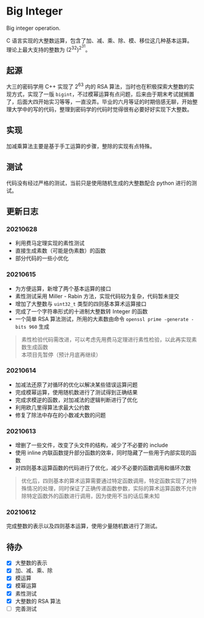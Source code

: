 # Big Integer

Big integer operation.

<p>
C 语言实现的大整数运算，包含了加、减、乘、除、模、移位这几种基本运算。理论上最大支持的整数为 
(2<sup>32</sup>)<sup>2<sup>31</sup></sup>。
</p>


## 起源

<p>
大三的密码学用 C++ 实现了 2<sup>63</sup> 内的 RSA 算法，当时也在积极探索大整数的实现方式，实现了一版 <code>bigint</code>，不过模幂运算有点问题，后来由于期末考试就搁置了，后面大四开始实习等等，一直没弄。毕业的六月等证的时期倍感无聊，开始整理大学中的写的代码，整理到密码学的代码时觉得很有必要好好实现下大整数。
</p>


## 实现

加减乘算法主要是基于手工运算的步骤，整除的实现有点特殊。


## 测试

代码没有经过严格的测试，当前只是使用随机生成的大整数配合 python 进行的测试。


## 更新日志

### 20210628
- 利用费马定理实现的素性测试
- 直接生成素数（可能是伪素数）的函数
- 部分代码的一些小优化

### 20210615

- 为方便运算，新增了两个基本运算的接口
- 素性测试采用 Miller - Rabin 方法，实现代码较为复杂，代码暂未提交
- 增加了大整数与 `uint32_t` 类型的四则基本算术运算接口
- 完成了一个字符串形式的十进制大整数转 Integer 的函数
- 一个简单 RSA 算法测试，所用的大素数由命令 `openssl prime -generate -bits 960` 生成
> 素性检验代码需改进，可以考虑先用费马定理进行素性检验，以此再实现素数生成函数  
> 本项目先暂停（预计月底再继续）

### 20210614

- 加减法还原了对循环的优化以解决某些错误运算问题
- 完成模幂运算，使用随机数进行了测试得到正确结果
- 完成求模逆的函数，对加减法的逻辑判断进行了优化
- 利用欧几里得算法求最大公约数
- 修复了除法中存在的小数减大数的问题

### 20210613

- 增删了一些文件，改变了头文件的结构，减少了不必要的 include
- 使用 inline 内联函数提升部分函数的效率，同时隐藏了一些用于内部实现的函数
- 对四则基本运算函数的代码进行了优化，减少不必要的函数调用和循环次数
> 优化后，四则基本的算术运算需要通过特定函数调用，特定函数实现了对特殊情况的处理，同时保证了正确传递函数参数，实际的算术运算函数不允许除特定函数外的函数进行调用，因为使用不当的话后果未知

### 20210612

完成整数的表示以及四则基本运算，使用少量随机数进行了测试。


## 待办

- [x] 大整数的表示
- [x] 加、减、乘、除
- [x] 模运算
- [x] 模幂运算
- [x] 素性测试
- [x] 大整数的 RSA 算法
- [ ] 完善测试
